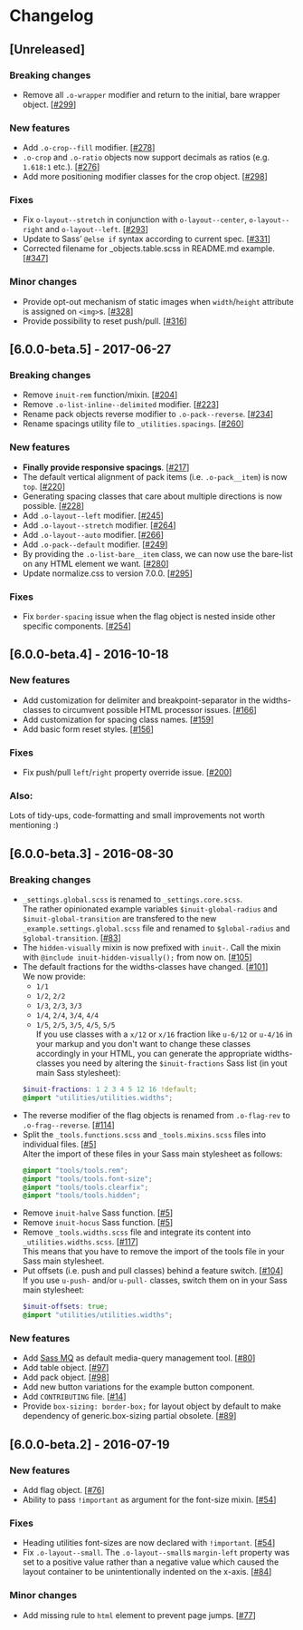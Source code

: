 # Changelog



## [Unreleased]

### Breaking changes
- Remove all `.o-wrapper` modifier and return to the initial, bare wrapper object. [[#299](https://github.com/inuitcss/inuitcss/issues/299)]

### New features
- Add `.o-crop--fill` modifier. [[#278](https://github.com/inuitcss/inuitcss/issues/278)]
- `.o-crop` and `.o-ratio` objects now support decimals as ratios (e.g. `1.618:1` etc.). [[#276](https://github.com/inuitcss/inuitcss/issues/276)]
- Add more positioning modifier classes for the crop object. [[#298](https://github.com/inuitcss/inuitcss/issues/298)]

### Fixes
- Fix `o-layout--stretch` in conjunction with `o-layout--center`, `o-layout--right` and `o-layout--left`. [[#293](https://github.com/inuitcss/inuitcss/issues/293)]
- Update to Sass’ `@else if` syntax according to current spec. [[#331](https://github.com/inuitcss/inuitcss/issues/331)]
- Corrected filename for _objects.table.scss in README.md example. [[#347](https://github.com/inuitcss/inuitcss/issues/347)]

### Minor changes
- Provide opt-out mechanism of static images when `width`/`height` attribute is assigned on `<img>`s. [[#328](https://github.com/inuitcss/inuitcss/issues/328)]
- Provide possibility to reset push/pull. [[#316](https://github.com/inuitcss/inuitcss/issues/316)]



## [6.0.0-beta.5] - 2017-06-27

### Breaking changes
- Remove `inuit-rem` function/mixin. [[#204](https://github.com/inuitcss/inuitcss/issues/204)]
- Remove `.o-list-inline--delimited` modifier. [[#223](https://github.com/inuitcss/inuitcss/issues/223)]
- Rename pack objects reverse modifier to `.o-pack--reverse`. [[#234](https://github.com/inuitcss/inuitcss/issues/234)]
- Rename spacings utility file to `_utilities.spacings`. [[#260](https://github.com/inuitcss/inuitcss/issues/260)]

### New features
- **Finally provide responsive spacings**. [[#217](https://github.com/inuitcss/inuitcss/issues/217)]
- The default vertical alignment of pack items (i.e. `.o-pack__item`) is now `top`. [[#220](https://github.com/inuitcss/inuitcss/issues/220)]
- Generating spacing classes that care about multiple directions is now possible. [[#228](https://github.com/inuitcss/inuitcss/issues/228)]
- Add `.o-layout--left` modifier. [[#245](https://github.com/inuitcss/inuitcss/issues/245)]
- Add `.o-layout--stretch` modifier. [[#264](https://github.com/inuitcss/inuitcss/issues/264)]
- Add `.o-layout--auto` modifier. [[#266](https://github.com/inuitcss/inuitcss/issues/266)]
- Add `.o-pack--default` modifier. [[#249](https://github.com/inuitcss/inuitcss/issues/249)]
- By providing the `.o-list-bare__item` class, we can now use the bare-list on any HTML element we want. [[#280](https://github.com/inuitcss/inuitcss/issues/280)]
- Update normalize.css to version 7.0.0. [[#295](https://github.com/inuitcss/inuitcss/issues/295)]

### Fixes
- Fix `border-spacing` issue when the flag object is nested inside other specific components. [[#254](https://github.com/inuitcss/inuitcss/issues/254)]



## [6.0.0-beta.4] - 2016-10-18

### New features
- Add customization for delimiter and breakpoint-separator in the widths-classes to circumvent possible HTML processor issues. [[#166](https://github.com/inuitcss/inuitcss/issues/166)]
- Add customization for spacing class names. [[#159](https://github.com/inuitcss/inuitcss/issues/159)]
- Add basic form reset styles. [[#156](https://github.com/inuitcss/inuitcss/issues/156)]

### Fixes
- Fix push/pull `left`/`right` property override issue. [[#200](https://github.com/inuitcss/inuitcss/issues/200)]

### Also:
Lots of tidy-ups, code-formatting and small improvements not worth mentioning :)



## [6.0.0-beta.3] - 2016-08-30

### Breaking changes
- `_settings.global.scss` is renamed to `_settings.core.scss`.   
The rather opinionated example variables `$inuit-global-radius` and `$inuit-global-transition` are transfered to the new `_example.settings.global.scss` file and renamed to `$global-radius` and `$global-transition`. [[#83](https://github.com/inuitcss/inuitcss/issues/83)]
- The `hidden-visually` mixin is now prefixed with `inuit-`. Call the mixin with `@include inuit-hidden-visually();` from now on. [[#105](https://github.com/inuitcss/inuitcss/issues/105)]
- The default fractions for the widths-classes have changed. [[#101](https://github.com/inuitcss/inuitcss/issues/101)]   
    We now provide:   
    - `1/1`
    - `1/2`, `2/2`
    - `1/3`, `2/3`, `3/3`
    - `1/4`, `2/4`, `3/4`, `4/4`
    - `1/5`, `2/5`, `3/5`, `4/5`, `5/5`    
    If you use classes with a `x/12` or `x/16` fraction like `u-6/12` or `u-4/16` in your markup and you don't want to change these classes accordingly in your HTML, you can generate the appropriate widths-classes you need by altering the `$inuit-fractions` Sass list (in yout main Sass stylesheet):   
    ```scss
    $inuit-fractions: 1 2 3 4 5 12 16 !default;
    @import "utilities/utilities.widths";
    ```
- The reverse modifier of the flag objects is renamed from `.o-flag-rev` to `.o-frag--reverse`. [[#114](https://github.com/inuitcss/inuitcss/issues/114)]
- Split the `_tools.functions.scss` and `_tools.mixins.scss` files into individual files. [[#5](https://github.com/inuitcss/inuitcss/issues/5)]   
    Alter the import of these files in your Sass main stylesheet as follows:
    ```scss
    @import "tools/tools.rem";
    @import "tools/tools.font-size";
    @import "tools/tools.clearfix";
    @import "tools/tools.hidden";
    ```
- Remove `inuit-halve` Sass function. [[#5](https://github.com/inuitcss/inuitcss/issues/5)]
- Remove `inuit-hocus` Sass function. [[#5](https://github.com/inuitcss/inuitcss/issues/5)]
- Remove `_tools.widths.scss` file and integrate its content into `_utilities.widths.scss`. [[#117](https://github.com/inuitcss/inuitcss/issues/117)]   
    This means that you have to remove the import of the tools file in your Sass main stylesheet.
- Put offsets (i.e. push and pull classes) behind a feature switch. [[#104](https://github.com/inuitcss/inuitcss/issues/104)]   
    If you use `u-push-` and/or `u-pull-` classes, switch them on in your Sass main stylesheet:
    ```scss
    $inuit-offsets: true;
    @import "utilities/utilities.widths";
    ```

### New features
- Add [Sass MQ](https://github.com/sass-mq/sass-mq) as default media-query management tool. [[#80](https://github.com/inuitcss/inuitcss/issues/80)]
- Add table object. [[#97](https://github.com/inuitcss/inuitcss/issues/97)]
- Add pack object. [[#98](https://github.com/inuitcss/inuitcss/issues/98)]
- Add new button variations for the example button component.
- Add `CONTRIBUTING` file. [[#14](https://github.com/inuitcss/inuitcss/issues/14)]
- Provide `box-sizing: border-box;` for layout object by default to make dependency of generic.box-sizing partial obsolete. [[#89](https://github.com/inuitcss/inuitcss/issues/89)]



## [6.0.0-beta.2] - 2016-07-19

### New features
- Add flag object. [[#76](https://github.com/inuitcss/inuitcss/issues/76)]
- Ability to pass `!important` as argument for the font-size mixin. [[#54](https://github.com/inuitcss/inuitcss/issues/54)]

### Fixes
- Heading utilities font-sizes are now declared with `!important`. [[#54](https://github.com/inuitcss/inuitcss/issues/54)]
- Fix `.o-layout--small`. The `.o-layout--small`s `margin-left` property was set to a positive value rather than a negative value which caused the layout container to be unintentionally indented on the x-axis. [[#84](https://github.com/inuitcss/inuitcss/issues/84)]

### Minor changes
- Add missing rule to `html` element to prevent page jumps. [[#77](https://github.com/inuitcss/inuitcss/issues/77)]
